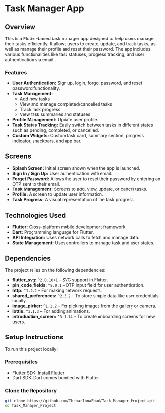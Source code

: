 # Task Manager App

## Overview
This is  a Flutter-based task manager app designed to help users manage their tasks efficiently. It allows users to create, update, and track tasks, as well as manage their profile and reset their password. The app includes various functionalities like task statuses, progress tracking, and user authentication via email..

### Features
- **User Authentication:** Sign up, login, forgot password, and reset password functionality.
- **Task Management:** 
  - Add new tasks
  - View and manage completed/cancelled tasks
  - Track task progress
  - View task summaries and statuses
- **Profile Management:** Update user profile.
- **Task Status Tracking:** Easily switch between tasks in different states such as pending, completed, or cancelled.
- **Custom Widgets:** Custom task card, summary section, progress indicator, snackbars, and app bar.

## Screens

- **Splash Screen:** Initial screen shown when the app is launched.
- **Sign In / Sign Up:** User authentication with email.
- **Forget Password:** Allows the user to reset their password by entering an OTP sent to their email.
- **Task Management:** Screens to add, view, update, or cancel tasks.
- **Profile:** A screen to update user information.
- **Task Progress:** A visual representation of the task progress.

## Technologies Used
- **Flutter:** Cross-platform mobile development framework.
- **Dart:** Programming language for Flutter.
- **API Integration:** Uses network calls to fetch and manage data.
- **State Management:** Uses controllers to manage task and user states.

## Dependencies

The project relies on the following dependencies:

- **flutter_svg:** `^2.0.10+1` – SVG support in Flutter.
- **pin_code_fields:** `^8.0.1` – OTP input field for user authentication.
- **http:** `^1.2.2` – For making network requests.
- **shared_preferences:** `^2.3.2` – To store simple data like user credentials locally.
- **image_picker:** `^1.1.2` – For picking images from the gallery or camera.
- **lottie:** `^3.1.3` – For adding animations.
- **introduction_screen:** `^3.1.14` – To create onboarding screens for new users.



## Setup Instructions


To run this project locally:

### Prerequisites
- Flutter SDK: [Install Flutter](https://flutter.dev/docs/get-started/install)
- Dart SDK: Dart comes bundled with Flutter.




### Clone the Repository

```bash
git clone https://github.com/IbsharIbnaEbad/Task_Manager_Project.git
cd Task_Manager_Project




